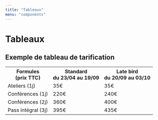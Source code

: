 ```yaml
---
title: "Tableaux"
menu: "components"
---
```


# Tableaux

## Exemple de tableau de tarification

<table>
<tbody><tr>
  <th>Formules<br>(prix TTC)</th>
  <th>Standard<br>du 23/04 au 19/09</th>
  <th>Late bird<br>du 20/09 au 03/10</th>
</tr>
<tr>
  <td>Ateliers (1j)</td>
  <td>35€</td>
  <td>35€</td>
</tr>
<tr>
  <td>Conférences (1j)</td>
  <td>220€</td>
  <td>240€</td>
</tr>
<tr>
  <td>Conférences (2j)</td>
  <td>360€</td>
  <td>400€</td>
</tr>
<tr>
  <td>Pass intégral (3j)</td>
  <td>395€</td>
  <td>435€</td>
</tr>
</tbody></table>

